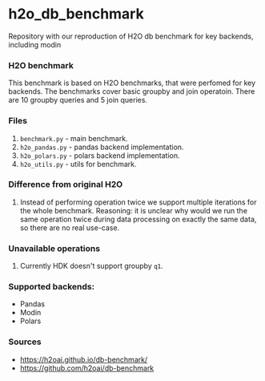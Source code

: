 # h2o_db_benchmark
Repository with our reproduction of H2O db benchmark for key backends, including modin

### H2O benchmark

This benchmark is based on H2O benchmarks, that were perfomed for key backends.
The benchmarks cover basic groupby and join operatoin.
There are 10 groupby queries and 5 join queries.

### Files
1. `benchmark.py` - main benchmark.
2. `h2o_pandas.py` - pandas backend implementation.
3. `h2o_polars.py` - polars backend implementation.
4. `h2o_utils.py` - utils for benchmark.

### Difference from original H2O
1. Instead of performing operation twice we support multiple iterations for the whole benchmark. Reasoning: it is unclear why would we run the same operation twice during data processing on exactly the same data, so there are no real use-case.

### Unavailable operations
1. Currently HDK doesn't support groupby `q1`.

### Supported backends:
- Pandas
- Modin
- Polars

### Sources
- https://h2oai.github.io/db-benchmark/
- https://github.com/h2oai/db-benchmark